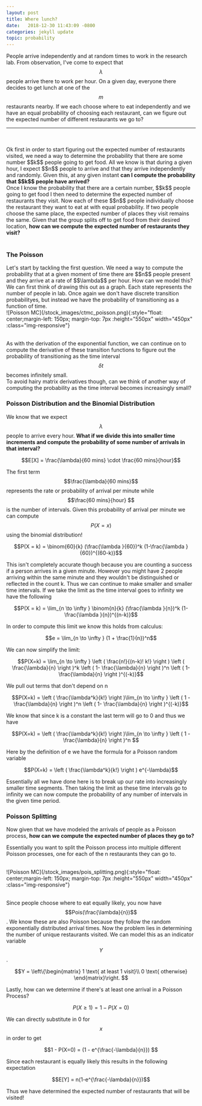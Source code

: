 ```yaml
---
layout: post
title: Where lunch?
date:   2018-12-30 11:43:09 -0800
categories: jekyll update
topic: probability
---
```


People arrive independently and at random times to work in the research lab. From observation, I've come to expect that $$\lambda$$ people arrive there to work per hour. On a given day, everyone there decides to get lunch at one of the $$m$$ restaurants nearby. If we each choose where to eat independently and we have an equal probability of choosing each restaurant, can we figure out the expected number of different restaurants we go to?

<hr>
<br><br>
Ok first in order to start figuring out the expected number of restaurants visited, we need a way to determine the probability that there are some number $$k$$ people going to get food.  All we know is that during a given hour, I expect $$n$$ people to arrive and that they arrive independently and randomly.  Given this, at any given instant <b>can I compute the probability that $$k$$ people have arrived?</b>  <br>
Once I know the probability that there are a certain number, $$k$$ people going to get food I then need to determine the expected number of restaurants they visit.  Now each of these $$n$$ people individually choose the restaurant they want to eat at with equal probability.  If two people choose the same place, the expected number of places they visit remains the same. Given that the group splits off to get food from their desired location, <b>how can we compute the expected number of restaurants they visit?</b>
<br><br>
<h3>The Poisson</h3>
Let's start by tackling the first question. We need a way to compute the probability that at a given moment of time there are $$n$$ people present and they arrive at a rate of $$\lambda$$ per hour.  How can we model this? We can first think of drawing this out as a graph. Each state represents the number of people in lab. Once again we don't have discrete transition probabilityes, but instead we have the probability of transitioning as a function of time.

<br>
![Poisson MC](/stock_images/ctmc_poisson.png){:style="float: center;margin-left: 150px; margin-top: 7px :height="550px" width="450px" :class="img-responsive"}
<br><br>

As with the derivation of the exponential function, we can continue on to compute the derivative of these transition functions to figure out the probability of transitioning as the time interval $$\delta t$$ becomes infinitely small.
<br>
To avoid hairy matrix derivatives though, can we think of another way of computing the probability as the time interval becomes increasingly small?

<h3>Poisson Distribution and the Binomial Distribution</h3>

We know that we expect $$\lambda$$ people to arrive every hour. <b>What if we divide this into smaller time increments and compute the probability of some number of arrivals in that interval?</b>

$$E[X] = \frac{\lambda}{60 mins} \cdot \frac{60 mins}{hour}$$

The first term $$\frac{\lambda}{60 mins}$$ represents the rate or probability of arrival per minute while $$\frac{60 mins}{hour} $$ is the number of intervals.
Given this probability of arrival per minute we can compute $$P(X=x)$$ using the binomial distribution!
<br>

$$P(X = k) =  \binom{60}{k} (\frac{\lambda }{60})^k (1-\frac{\lambda }{60})^{(60-k)}$$

This isn't completely accurate though because you are counting a success if a person arrives in a given minute. However you might have 2 people arriving within the same minute and they wouldn't be distinguished or reflected in the count k. Thus we can continue to make smaller and smaller time intervals.  If we take the limit as the time interval goes to infinity we have the following

$$P(X = k) =  \lim_{n \to \infty } \binom{n}{k} (\frac{\lambda }{n})^k (1-\frac{\lambda }{n})^{(n-k)}$$

In order to compute this limit we know this holds from calculus:

$$e = \lim_{n \to \infty } (1 + \frac{1}{n})^n$$

We can now simplify the limit:

$$P(X=k) = \lim_{n \to \infty } \left ( \frac{n!}{(n-k)! k!} \right ) \left ( \frac{\lambda}{n} \right )^k \left ( 1- \frac{\lambda}{n} \right )^n \left ( 1- \frac{\lambda}{n} \right )^{(-k)}$$

We pull out terms that don't depend on n


$$P(X=k) = \left ( \frac{\lambda^k}{k!} \right )\lim_{n \to \infty }  \left ( 1 - \frac{\lambda}{n} \right )^n \left ( 1- \frac{\lambda}{n} \right )^{(-k)}$$

We know that since k is a constant the last term will go to 0 and thus we have 

$$P(X=k) = \left ( \frac{\lambda^k}{k!} \right )\lim_{n \to \infty }  \left ( 1 - \frac{\lambda}{n} \right )^n $$

Here by the definition of e we have the formula for a Poisson random variable

$$P(X=k) = \left ( \frac{\lambda^k}{k!} \right ) e^{-\lambda}$$

Essentially all we have done here is to break up our rate into increasingly smaller time segments. Then taking the limit as these time intervals go to infinity we can now compute the probability of any number of intervals in the given time period.
<br>
<h3>Poisson Splitting</h3>

Now given that we have modeled the arrivals of people as a Poisson process, <b>how can we compute the expected number of places they go to?</b>

Essentially you want to split the Poisson process into multiple different Poisson processes, one for each of the n restaurants they can go to.

<br>
![Poisson MC](/stock_images/pois_splitting.png){:style="float: center;margin-left: 150px; margin-top: 7px :height="550px" width="450px" :class="img-responsive"}
<br><br>

Since people choose where to eat equally likely, you now have $$Pois(\frac{\lambda}{n})$$.  We know these are also Poisson because they follow the random exponentially distributed arrival times.  Now the problem lies in determining the number of unique restaurants visited. We can model this as an indicator variable $$Y$$.

$$Y = 
\left\{\begin{matrix}
1 \text{     at least 1 visit}\\ 
0 \text{   otherwise}
\end{matrix}\right.
$$

Lastly, how can we determine if there's at least one arrival in a Poisson Process?

$$P(X \geq 1) = 1 - P(X = 0) $$

We can directly substitute in 0 for $$x$$ in order to get 

$$1 - P(X=0) = (1 - e^{\frac{-\lambda}{n}}) $$

Since each restaurant is equally likely this results in the following expectation

$$E[Y] = n(1-e^{\frac{-\lambda}{n}})$$

Thus we have determined the expected number of restaurants that will be visited! 

